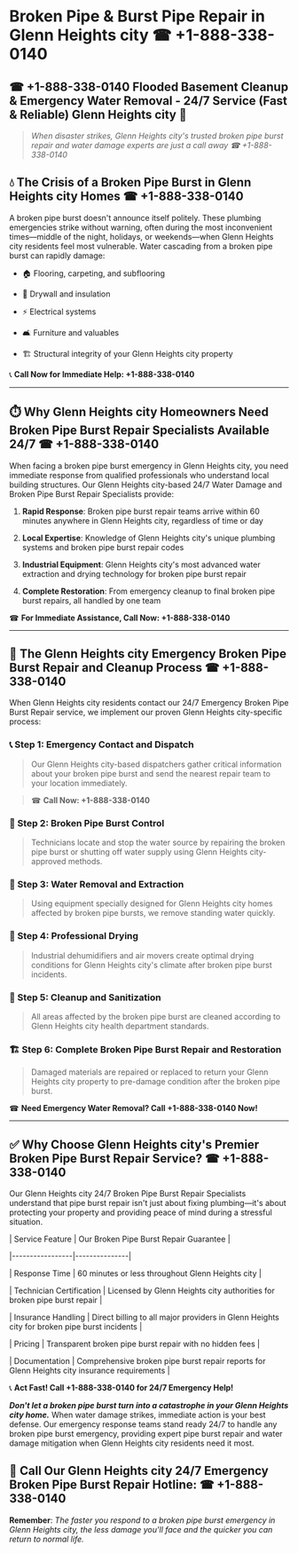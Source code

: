 # Broken Pipe & Burst Pipe Repair in Glenn Heights city ☎ +1-888-338-0140  
## ☎ +1-888-338-0140 Flooded Basement Cleanup & Emergency Water Removal - 24/7 Service (Fast & Reliable) Glenn Heights city 🚨  

> *When disaster strikes, Glenn Heights city's trusted broken pipe burst repair and water damage experts are just a call away ☎ +1-888-338-0140*  

## 💧 The Crisis of a Broken Pipe Burst in Glenn Heights city Homes ☎ +1-888-338-0140  

A broken pipe burst doesn't announce itself politely. These plumbing emergencies strike without warning, often during the most inconvenient times—middle of the night, holidays, or weekends—when Glenn Heights city residents feel most vulnerable. Water cascading from a broken pipe burst can rapidly damage:  

* 🏠 Flooring, carpeting, and subflooring  
* 🧱 Drywall and insulation  
* ⚡ Electrical systems  
* 🛋️ Furniture and valuables  
* 🏗️ Structural integrity of your Glenn Heights city property  

📞 **Call Now for Immediate Help: +1-888-338-0140**  

---  

## ⏱️ Why Glenn Heights city Homeowners Need Broken Pipe Burst Repair Specialists Available 24/7 ☎ +1-888-338-0140  

When facing a broken pipe burst emergency in Glenn Heights city, you need immediate response from qualified professionals who understand local building structures. Our Glenn Heights city-based 24/7 Water Damage and Broken Pipe Burst Repair Specialists provide:  

1. **Rapid Response**: Broken pipe burst repair teams arrive within 60 minutes anywhere in Glenn Heights city, regardless of time or day  
2. **Local Expertise**: Knowledge of Glenn Heights city's unique plumbing systems and broken pipe burst repair codes  
3. **Industrial Equipment**: Glenn Heights city's most advanced water extraction and drying technology for broken pipe burst repair  
4. **Complete Restoration**: From emergency cleanup to final broken pipe burst repairs, all handled by one team  

☎ **For Immediate Assistance, Call Now: +1-888-338-0140**  

---  

## 🔧 The Glenn Heights city Emergency Broken Pipe Burst Repair and Cleanup Process ☎ +1-888-338-0140  

When Glenn Heights city residents contact our 24/7 Emergency Broken Pipe Burst Repair service, we implement our proven Glenn Heights city-specific process:  

### 📞 Step 1: Emergency Contact and Dispatch  
> Our Glenn Heights city-based dispatchers gather critical information about your broken pipe burst and send the nearest repair team to your location immediately.  
> ☎ **Call Now: +1-888-338-0140**  

### 🚿 Step 2: Broken Pipe Burst Control  
> Technicians locate and stop the water source by repairing the broken pipe burst or shutting off water supply using Glenn Heights city-approved methods.  

### 🌊 Step 3: Water Removal and Extraction  
> Using equipment specially designed for Glenn Heights city homes affected by broken pipe bursts, we remove standing water quickly.  

### 💨 Step 4: Professional Drying  
> Industrial dehumidifiers and air movers create optimal drying conditions for Glenn Heights city's climate after broken pipe burst incidents.  

### 🧼 Step 5: Cleanup and Sanitization  
> All areas affected by the broken pipe burst are cleaned according to Glenn Heights city health department standards.  

### 🏗️ Step 6: Complete Broken Pipe Burst Repair and Restoration  
> Damaged materials are repaired or replaced to return your Glenn Heights city property to pre-damage condition after the broken pipe burst.  

☎ **Need Emergency Water Removal? Call +1-888-338-0140 Now!**  

---  

## ✅ Why Choose Glenn Heights city's Premier Broken Pipe Burst Repair Service? ☎ +1-888-338-0140  

Our Glenn Heights city 24/7 Broken Pipe Burst Repair Specialists understand that pipe burst repair isn't just about fixing plumbing—it's about protecting your property and providing peace of mind during a stressful situation.  

| Service Feature | Our Broken Pipe Burst Repair Guarantee |  
|-----------------|---------------|  
| Response Time | 60 minutes or less throughout Glenn Heights city |  
| Technician Certification | Licensed by Glenn Heights city authorities for broken pipe burst repair |  
| Insurance Handling | Direct billing to all major providers in Glenn Heights city for broken pipe burst incidents |  
| Pricing | Transparent broken pipe burst repair with no hidden fees |  
| Documentation | Comprehensive broken pipe burst repair reports for Glenn Heights city insurance requirements |  

📞 **Act Fast! Call +1-888-338-0140 for 24/7 Emergency Help!**  

***Don't let a broken pipe burst turn into a catastrophe in your Glenn Heights city home.*** When water damage strikes, immediate action is your best defense. Our emergency response teams stand ready 24/7 to handle any broken pipe burst emergency, providing expert pipe burst repair and water damage mitigation when Glenn Heights city residents need it most.  

## 📱 Call Our Glenn Heights city 24/7 Emergency Broken Pipe Burst Repair Hotline: ☎ +1-888-338-0140  

**Remember**: *The faster you respond to a broken pipe burst emergency in Glenn Heights city, the less damage you'll face and the quicker you can return to normal life.*
